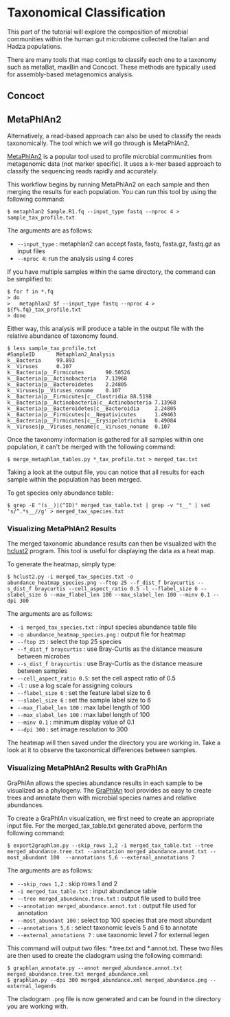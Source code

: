 # Taxonomical Classification

This part of the tutorial will explore the composition of microbial communities within the human gut microbiome collected the Italian and Hadza populations.

There are many tools that map contigs to classify each one to a taxonomy such as metaBat, maxBin and Concoct.  These methods are typically used for assembly-based metagenomics analysis.

## Concoct

## MetaPhlAn2

Alternatively, a read-based approach can also be used to classify the reads taxonomically.  The tool which we will go through is MetaPhlAn2.

[MetaPhlAn2](https://bitbucket.org/biobakery/metaphlan2) is a popular tool used to profile microbial communities from metagenomic data (not marker specific). It uses a k-mer based approach to classify the sequencing reads rapidly and accurately.

This workflow begins by running MetaPhlAn2 on each sample and then merging the results for each population. You can run this tool by using the following command:

```$ metaphlan2 Sample.R1.fq --input_type fastq --nproc 4 > sample_tax_profile.txt```

The arguments are as follows:
* `--input_type` : metaphlan2 can accept fasta, fastq, fasta.gz, fastq.gz as input files
* `--nproc 4`: run the analysis using 4 cores

If you have multiple samples within the same directory, the command can be simplified to:

```(bash)
$ for f in *.fq
> do
>	metaphlan2 $f --input_type fastq --nproc 4 > ${f%.fq}_tax_profile.txt
> done
```

Either way, this analysis will produce a table in the output file with the relative abundance of taxonomy found.

```(base)
$ less sample_tax_profile.txt
#SampleID       Metaphlan2_Analysis
k__Bacteria     99.893
k__Viruses      0.107
k__Bacteria|p__Firmicutes       90.50526
k__Bacteria|p__Actinobacteria   7.13968
k__Bacteria|p__Bacteroidetes    2.24805
k__Viruses|p__Viruses_noname    0.107
k__Bacteria|p__Firmicutes|c__Clostridia 88.5198
k__Bacteria|p__Actinobacteria|c__Actinobacteria 7.13968
k__Bacteria|p__Bacteroidetes|c__Bacteroidia     2.24805
k__Bacteria|p__Firmicutes|c__Negativicutes      1.49463
k__Bacteria|p__Firmicutes|c__Erysipelotrichia   0.49084
k__Viruses|p__Viruses_noname|c__Viruses_noname  0.107
```

Once the taxonomy information is gathered for all samples within one population, it can't be merged with the following command:

```$ merge_metaphlan_tables.py *_tax_profile.txt > merged_tax.txt```

Taking a look at the output file, you can notice that all results for each sample within the population has been merged.

To get species only abundance table:

```$ grep -E "(s__)|(^ID)" merged_tax_table.txt | grep -v "t__" | sed 's/^.*s__//g' > merged_tax_species.txt```

### Visualizing MetaPhlAn2 Results

The merged taxonomic abundance results can then be visualized with the [hclust2](https://bitbucket.org/nsegata/hclust2) program. This tool is useful for displaying the data as a heat map.

To generate the heatmap, simply type:

```$ hclust2.py -i merged_tax_species.txt -o abundance_heatmap_species.png --ftop 25 --f_dist_f braycurtis --s_dist_f braycurtis --cell_aspect_ratio 0.5 -l --flabel_size 6 --slabel_size 6 --max_flabel_len 100 --max_slabel_len 100 --minv 0.1 --dpi 300```

The arguments are as follows:
* `-i merged_tax_species.txt` : input species abundance table file
* `-o abundance_heatmap_species.png` : output file for heatmap
* `--ftop 25` : select the top 25 species
* `--f_dist_f braycurtis` : use Bray-Curtis as the distance measure between microbes
* `--s_dist_f braycurtis` : use Bray-Curtis as the distance measure between samples
* `--cell_aspect_ratio 0.5`: set the cell aspect ratio of 0.5
* `-l` : use a log scale for assigning colours
* `--flabel_size 6` : set the feature label size to 6
* `--slabel_size 6` : set the sample label size to 6
* `--max_flabel_len 100` : max label length of 100
* `--max_slabel_len 100` : max label length of 100
* `--minv 0.1` : minimum display value of 0.1
* `--dpi 300` : set image resolution to 300

The heatmap will then saved under the directory you are working in.  Take a look at it to observe the taxonomical differences between samples.

### Visualizing MetaPhlAn2 Results with GraPhlAn

GraPhlAn allows the species abundance results in each sample to be visualized as a phylogeny.  The [GraPhlAn](http://huttenhower.sph.harvard.edu/graphlan) tool provides as easy to create trees and annotate them with microbial species names and relative abundances.

To create a GraPhlAn visualization, we first need to create an appropriate input file. For the merged_tax_table.txt generated above, perform the following command:

```$ export2graphlan.py --skip_rows 1,2 -i merged_tax_table.txt --tree merged_abundance.tree.txt --annotation merged_abundance.annot.txt --most_abundant 100  --annotations 5,6 --external_annotations 7```

The arguments are as follows:
* `--skip_rows 1,2` : skip rows 1 and 2
* `-i merged_tax_table.txt` : input abundance table
* `--tree merged_abundance.tree.txt` : output file used to build tree
* `--annotation merged_abundance.annot.txt` : output file used for annotation
* `--most_abundant 100` : select top 100 species that are most abundant
* `--annotations 5,6` : select taxonomic levels 5 and 6 to annotate
* `--external_annotations 7` : use taxonomic level 7 for external legen

This command will output two files: *.tree.txt and *.annot.txt. These two files are then used to create the cladogram using the following command:

```(bash)
$ graphlan_annotate.py --annot merged_abundance.annot.txt merged_abundance.tree.txt merged_abundance.xml
$ graphlan.py --dpi 300 merged_abundance.xml merged_abundance.png --external_legends
```

The cladogram `.png` file is now generated and can be found in the directory you are working with.
